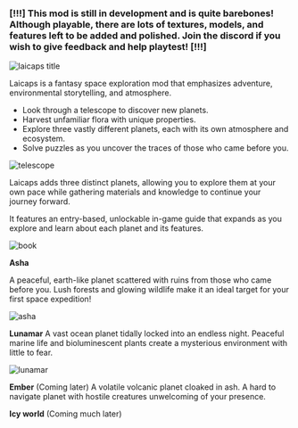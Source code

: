 ### [!!!] This mod is still in development and is quite barebones! Although playable, there are lots of textures, models, and features left to be added and polished. Join the discord if you wish to give feedback and help playtest! [!!!]



![laicaps title](https://github.com/user-attachments/assets/5eaedf1b-dd8a-4020-95bc-3cb1e359a6f1)


Laicaps is a fantasy space exploration mod that emphasizes adventure, environmental storytelling, and atmosphere.

- Look through a telescope to discover new planets. 
- Harvest unfamiliar flora with unique properties. 
- Explore three vastly different planets, each with its own atmosphere and ecosystem.
- Solve puzzles as you uncover the traces of those who came before you.


![telescope](https://github.com/user-attachments/assets/647f40b0-6463-4669-ad68-f8b4852a34e0)



Laicaps adds three distinct planets, allowing you to explore them at your own pace while gathering materials and knowledge to continue your journey forward.

It features an entry-based, unlockable in-game guide that expands as you explore and learn about each planet and its features.


![book](https://github.com/user-attachments/assets/5b13b221-c7eb-46f5-9194-63d2ad320187)


**Asha**

A peaceful, earth-like planet scattered with ruins from those who came before you. Lush forests and glowing wildlife make it an ideal target for your first space expedition!


![asha](https://github.com/user-attachments/assets/c3b04a7f-d0cd-4217-a861-cfe474543c33)


**Lunamar** 
A vast ocean planet tidally locked into an endless night. Peaceful marine life and bioluminescent plants create a mysterious environment with little to fear.


![lunamar](https://github.com/user-attachments/assets/fb980fbd-9ea7-4066-aa28-4a5fa26bfaad)


**Ember** (Coming later)
A volatile volcanic planet cloaked in ash. A hard to navigate planet with hostile creatures unwelcoming of your presence.


**Icy world** (Coming much later)

